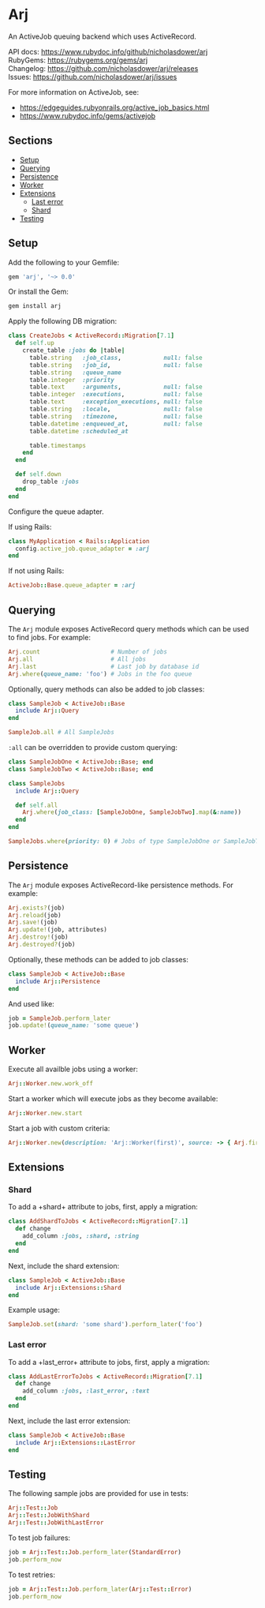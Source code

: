 # Arj

An ActiveJob queuing backend which uses ActiveRecord. 

API docs: https://www.rubydoc.info/github/nicholasdower/arj \
RubyGems: https://rubygems.org/gems/arj \
Changelog: https://github.com/nicholasdower/arj/releases \
Issues: https://github.com/nicholasdower/arj/issues

For more information on ActiveJob, see:

- https://edgeguides.rubyonrails.org/active_job_basics.html
- https://www.rubydoc.info/gems/activejob

## Sections

- [Setup](#setup)
- [Querying](#querying)
- [Persistence](#persistence)
- [Worker](#worker)
- [Extensions](#extensions)
  * [Last error](#last-error)
  * [Shard](#shard)
- [Testing](#testing)

## Setup

Add the following to your Gemfile:

```ruby
gem 'arj', '~> 0.0'
```

Or install the Gem:

```bash
gem install arj
```

Apply the following DB migration:

```ruby
class CreateJobs < ActiveRecord::Migration[7.1]
  def self.up
    create_table :jobs do |table|
      table.string   :job_class,            null: false
      table.string   :job_id,               null: false
      table.string   :queue_name
      table.integer  :priority
      table.text     :arguments,            null: false
      table.integer  :executions,           null: false
      table.text     :exception_executions, null: false
      table.string   :locale,               null: false
      table.string   :timezone,             null: false
      table.datetime :enqueued_at,          null: false
      table.datetime :scheduled_at

      table.timestamps
    end
  end

  def self.down
    drop_table :jobs
  end
end
```

Configure the queue adapter.

If using Rails:

```ruby
class MyApplication < Rails::Application
  config.active_job.queue_adapter = :arj
end
```

If not using Rails:

```ruby
ActiveJob::Base.queue_adapter = :arj
```

## Querying

The `Arj` module exposes ActiveRecord query methods which can be used to find jobs. For example:

```ruby
Arj.count                    # Number of jobs
Arj.all                      # All jobs
Arj.last                     # Last job by database id
Arj.where(queue_name: 'foo') # Jobs in the foo queue
```

Optionally, query methods can also be added to job classes:

```ruby
class SampleJob < ActiveJob::Base
  include Arj::Query
end

SampleJob.all # All SampleJobs
```

`:all` can be overridden to provide custom querying:

```ruby
class SampleJobOne < ActiveJob::Base; end
class SampleJobTwo < ActiveJob::Base; end

class SampleJobs
  include Arj::Query

  def self.all
    Arj.where(job_class: [SampleJobOne, SampleJobTwo].map(&:name))
  end
end

SampleJobs.where(priority: 0) # Jobs of type SampleJobOne or SampleJobTwo with a priority of 0
```

## Persistence

The `Arj` module exposes ActiveRecord-like persistence methods. For example:

```ruby
Arj.exists?(job)
Arj.reload(job)
Arj.save!(job)
Arj.update!(job, attributes)
Arj.destroy!(job)
Arj.destroyed?(job)
```

Optionally, these methods can be added to job classes:

```ruby
class SampleJob < ActiveJob::Base
  include Arj::Persistence
end
```

And used like:

```ruby
job = SampleJob.perform_later
job.update!(queue_name: 'some queue')
```

## Worker

Execute all availble jobs using a worker:

```ruby
Arj::Worker.new.work_off
```

Start a worker which will execute jobs as they become available:

```ruby
Arj::Worker.new.start
```

Start a job with custom criteria:

```ruby
Arj::Worker.new(description: 'Arj::Worker(first)', source: -> { Arj.first }).start
```

## Extensions

### Shard

To add a +shard+ attribute to jobs, first, apply a migration:

```ruby
class AddShardToJobs < ActiveRecord::Migration[7.1]
  def change
    add_column :jobs, :shard, :string
  end
end
```

Next, include the shard extension:

```ruby
class SampleJob < ActiveJob::Base
  include Arj::Extensions::Shard
end
```

Example usage:

```ruby
SampleJob.set(shard: 'some shard').perform_later('foo')
```

### Last error

To add a +last_error+ attribute to jobs, first, apply a migration:

```ruby
class AddLastErrorToJobs < ActiveRecord::Migration[7.1]
  def change
    add_column :jobs, :last_error, :text
  end
end
```

Next, include the last error extension:

```ruby
class SampleJob < ActiveJob::Base
  include Arj::Extensions::LastError
end
```

## Testing

The following sample jobs are provided for use in tests:

```ruby
Arj::Test::Job
Arj::Test::JobWithShard
Arj::Test::JobWithLastError
```

To test job failures:

```ruby
job = Arj::Test::Job.perform_later(StandardError)
job.perform_now
```

To test retries:
```ruby
job = Arj::Test::Job.perform_later(Arj::Test::Error)
job.perform_now
```
